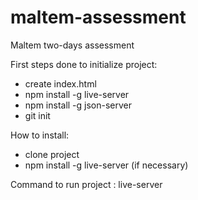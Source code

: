# maltem-assessment
Maltem two-days assessment

First steps done to initialize project:
- create index.html
- npm install -g live-server
- npm install -g json-server
- git init

How to install:
- clone project
- npm install -g live-server (if necessary)

Command to run project : live-server
